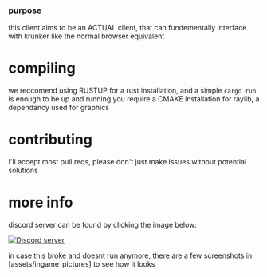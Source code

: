 ### purpose

this client aims to be an ACTUAL client, that can fundementally interface with krunker like the normal browser equivalent

# compiling

we reccomend using RUSTUP for a rust installation, and a simple `cargo run` is enough to be up and running
you require a CMAKE installation for raylib, a dependancy used for graphics

# contributing

I'll accept most pull reqs, please don't just make issues without potential solutions

# more info

discord server can be found by clicking the image below:

[![Discord server](https://discordapp.com/api/guilds/858349630881923083/widget.png?style=banner1)](https://discord.gg/UdZvmNeNqq)

in case this broke and doesnt run anymore, there are a few screenshots in [assets/ingame_pictures] to see how it looks
